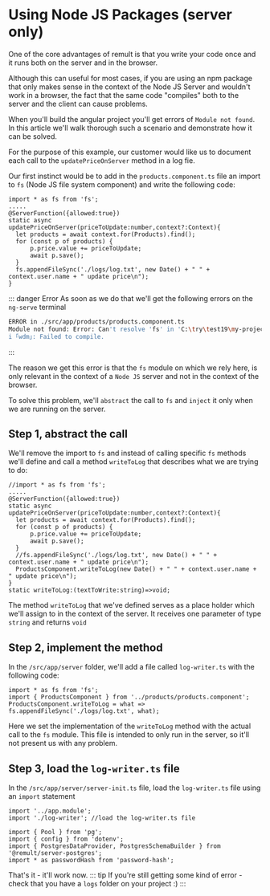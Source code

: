 # Using Node JS Packages (server only)
One of the core advantages of remult is that you write your code once and it runs both on the server and in the browser.

Although this can useful for most cases, if you are using an npm package that only makes sense in the context of the Node JS Server and wouldn't work in a browser, the fact that the same code "compiles" both to the server and the client can cause problems.

When you'll build the angular project you'll get errors of `Module not found`.
In this article we'll walk thorough such a scenario and demonstrate how it can be solved.

For the purpose of this example, our customer would like us to document each call to the `updatePriceOnServer` method in a log fie.

Our first instinct would be to add in the `products.component.ts` file an import to `fs` (Node JS file system component) and write the following code:
```ts{1,10}
import * as fs from 'fs';
.....
@ServerFunction({allowed:true})
static async updatePriceOnServer(priceToUpdate:number,context?:Context){
  let products = await context.for(Products).find();
  for (const p of products) {
      p.price.value += priceToUpdate;
      await p.save();
  }
  fs.appendFileSync('./logs/log.txt', new Date() + " " + context.user.name + " update price\n");
}
```

::: danger Error
 As soon as we do that we'll get the following errors on the `ng-serve` terminal
 ```sh
 ERROR in ./src/app/products/products.component.ts
Module not found: Error: Can't resolve 'fs' in 'C:\try\test19\my-project\src\app\products'
i ｢wdm｣: Failed to compile.
 ```
:::

The reason we get this error is that the `fs` module on which we rely here, is only relevant in the context of a `Node JS` server and not in the context of the browser.

To solve this problem, we'll `abstract` the call to `fs` and `inject` it only when we are running on the server.

## Step 1, abstract the call
We'll remove the import to `fs` and instead of calling specific `fs` methods we'll define and call a method `writeToLog` that describes what we are trying to do:

```ts{1,11,13}
//import * as fs from 'fs';
.....
@ServerFunction({allowed:true})
static async updatePriceOnServer(priceToUpdate:number,context?:Context){
  let products = await context.for(Products).find();
  for (const p of products) {
      p.price.value += priceToUpdate;
      await p.save();
  }
  //fs.appendFileSync('./logs/log.txt', new Date() + " " + context.user.name + " update price\n");
  ProductsComponent.writeToLog(new Date() + " " + context.user.name + " update price\n");
}
static writeToLog:(textToWrite:string)=>void;
```

The method `writeToLog` that we've defined serves as a place holder which we'll assign to in the context of the server.
It receives one parameter of type `string` and returns `void`

## Step 2, implement the method
In the `/src/app/server` folder, we'll add a file called `log-writer.ts` with the following code:
```ts{3}
import * as fs from 'fs';
import { ProductsComponent } from '../products/products.component';
ProductsComponent.writeToLog = what => fs.appendFileSync('./logs/log.txt', what);
```

Here we set the implementation of the `writeToLog` method with the actual call to the `fs` module.
This file is intended to only run in the server, so it'll not present us with any problem.

## Step 3, load the `log-writer.ts` file
In the `/src/app/server/server-init.ts` file, load the `log-writer.ts` file using an `import` statement
```ts{2}
import '../app.module';
import './log-writer'; //load the log-writer.ts file

import { Pool } from 'pg';
import { config } from 'dotenv';
import { PostgresDataProvider, PostgresSchemaBuilder } from '@remult/server-postgres';
import * as passwordHash from 'password-hash';

```

That's it - it'll work now.
::: tip
If you're still getting some kind of error - check that you have a `logs` folder on your project :)
:::